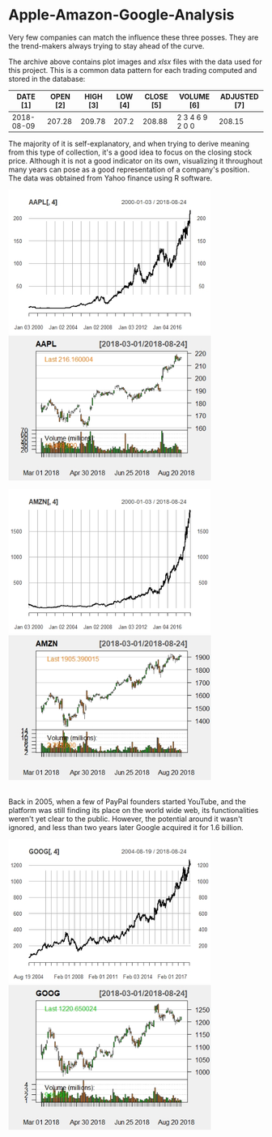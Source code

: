 # Apple-Amazon-Google-Analysis

Very few companies can match the influence these three posses. They are the trend-makers always trying to stay 
ahead of the curve.  <br>

The archive above contains plot images and <em>xlsx</em> files with the data used for this project. This is a common data pattern for each trading computed and stored in the database:<br>


|    DATE [1]    |    OPEN [2]    |    HIGH [3]    |     LOW [4]     |     CLOSE [5]    |     VOLUME [6]    |     ADJUSTED [7]     | 
|----------------|----------------|----------------|-----------------|------------------|-------------------|----------------------|
|   2018-08-09   |     207.28     |     209.78     |      207.2      |      208.88      |  2 3 4 6 9 2 0 0  |        208.15        |


The majority of it is self-explanatory, and when trying to derive meaning from this type of collection, it's a good idea to focus on the closing stock price. Although it is not a good indicator on its own, visualizing it throughout many years can pose as a good representation of a company's position. 
The data was obtained from Yahoo finance using R software. 

<p float="left">
  <img src="plot/AAPL.Rplot.jpeg" width="400" />
  <img src="plot/AAPL1.Rplot.jpeg" width="400" /> 
</p>


<p float="left">
  <img src="plot/AMZN.Rplot.jpeg" width="400" />
  <img src="plot/AMZN1.Rplot.jpeg" width="400" /> 
</p>

<br>
Back in 2005, when a few of PayPal founders started YouTube, and the platform was still finding 
its place on the world wide web, its functionalities weren't yet clear to the public. However, the potential around 
it wasn't ignored, and less than two years later Google acquired it for 1.6 billion.<br>
<p float="left">
  <img src="plot/GOOG.Rplot.jpeg" width="400" />
  <img src="plot/GOOG1.Rplot.jpeg" width="400" /> 
</p>
